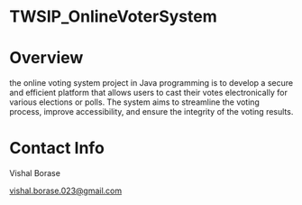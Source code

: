 # TWSIP_OnlineVoterSystem

# Overview
the online voting system project in
Java programming is to develop a secure and efficient
platform that allows users to cast their votes
electronically for various elections or polls. The system
aims to streamline the voting process, improve
accessibility, and ensure the integrity of the voting
results.

# Contact Info
Vishal Borase

vishal.borase.023@gmail.com

